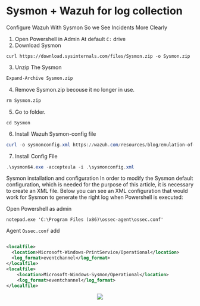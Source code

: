 # Sysmon + Wazuh for log collection
Configure Wazuh With Sysmon So we See Incidents More Clearly

1. Open Powershell in Admin At default ```C:``` drive
2. Download Sysmon
```
curl https://download.sysinternals.com/files/Sysmon.zip -o Sysmon.zip
```
3. Unzip The Sysmon
```ps
Expand-Archive Sysmon.zip
```
4. Remove Sysmon.zip becouse it no longer in use.
```ps
rm Sysmon.zip
```
5. Go to folder.
```
cd Sysmon
```
6. Install Wazuh Sysmon-config file
```ps1
curl -o sysmonconfig.xml https://wazuh.com/resources/blog/emulation-of-attack-techniques-and-detection-with-wazuh/sysmonconfig.xml
```
7. Install Config File 
```ps1
.\sysmon64.exe -accepteula -i .\sysmonconfig.xml
```

Sysmon installation and configuration
In order to modify the Sysmon default configuration, which is needed for the purpose of this article, it is necessary to create an XML file. Below you can see an XML configuration that would work for Sysmon to generate the right log when Powershell is executed:

Open Powershell as admin
```
notepad.exe 'C:\Program Files (x86)\ossec-agent\ossec.conf'
```
Agent ```Ossec.conf``` add 
```xml

<localfile>
  <location>Microsoft-Windows-PrintService/Operational</location>
  <log_format>eventchannel</log_format>
</localfile>
<localfile>
    <location>Microsoft-Windows-Sysmon/Operational</location>
    <log_format>eventchannel</log_format>
</localfile>
```

<div align="center">
<img src="https://github.com/user-attachments/assets/54c7a1e4-dec1-4da7-a101-0cd0042ce711"></img>
</div>
<!--    
### **1️⃣ Modify Sysmon Configuration**
Use the [SwiftOnSecurity Sysmon config](https://github.com/SwiftOnSecurity/sysmon-config) or create your own.
Download:
```powershell
Invoke-WebRequest -Uri "https://raw.githubusercontent.com/SwiftOnSecurity/sysmon-config/master/sysmonconfig-export.xml" -OutFile "sysmon-config.xml"
```
Modify the configuration:
- Add USB-related process monitoring (`rundll32.exe`, `powershell.exe`, `cmd.exe`, etc.):
  ```xml
  <ProcessCreate onmatch="include">
    <Image condition="contains">rundll32.exe</Image>
    <Image condition="contains">powershell.exe</Image>
    <Image condition="contains">cmd.exe</Image>
    <Image condition="contains">printui.exe</Image>
  </ProcessCreate>
  ```
- Enable Event ID `3` for USB network activity tracking:
  ```xml
  <NetworkConnect onmatch="include">
    <Image condition="contains">explorer.exe</Image>
  </NetworkConnect>
  ```
### **2️⃣ Apply Sysmon Configuration**
```powershell
.\sysmon64.exe -c sysmon-config.xml
```
---
## **📌 Step 2: Enable Windows Event Logs for USB & Printer Detection**  
Sysmon does not log USB insertions directly, so we need Windows Event IDs:
- **USB Insertions** → `Event ID 6416` (Audit PNP Device)
- **USB Removals** → `Event ID 2003` (Kernel-PNP)
- **Printer Usage** → `Event ID 307` (PrintService Operational)
### **1️⃣ Enable USB Logging**
Run the following PowerShell commands:
```powershell
auditpol /set /subcategory:"Plug and Play Events" /success:enable /failure:enable
```
### **2️⃣ Enable Printer Logs**
1. Open **Event Viewer** (`eventvwr.msc`).
2. Navigate to:
   ```
   Applications and Services Logs > Microsoft > Windows > PrintService
   ```
3. Right-click **Operational** and select **Enable Log**.
---

## **📌 Optional: Configure Wazuh to Collect USB & Printer Logs**  

### **1️⃣ Edit `ossec.conf` on Wazuh Agent**
Modify **Wazuh Agent Configuration** (`C:\Program Files (x86)\ossec-agent\ossec.conf`) and add:

```xml
<localfile>
  <log_format>eventchannel</log_format>
  <location>Microsoft-Windows-Kernel-PnP/Device Management</location>
</localfile>
```

Restart Wazuh Agent:
```powershell
Restart-Service WazuhSvc
```

---

## **📌 Optional: Add Wazuh Rules for USB & Printer Events**
Edit **Wazuh Rules** on the **Wazuh Manager** (`/var/ossec/ruleset/rules/local_rules.xml`):

### **1️⃣ USB Detection Rules**
```xml
<group name="windows,usb,">
  <rule id="100010" level="7">
    <decoded_as>json</decoded_as>
    <field name="win.system">Microsoft-Windows-Kernel-PnP</field>
    <field name="win.eventdata.DeviceClass">USB</field>
    <description>USB device connected</description>
  </rule>
  
  <rule id="100011" level="7">
    <decoded_as>json</decoded_as>
    <field name="win.system">Microsoft-Windows-Kernel-PnP</field>
    <field name="win.eventdata.DeviceClass">USB</field>
    <description>USB device removed</description>
  </rule>
</group>
```

### **2️⃣ Printer Usage Rules**
```xml
<group name="windows,printer,">
  <rule id="100020" level="5">
    <decoded_as>json</decoded_as>
    <field name="win.system">Microsoft-Windows-PrintService</field>
    <field name="win.eventdata.Param1">Document Printed</field>
    <description>Printer activity detected</description>
  </rule>
</group>
```
```
https://wazuh.com/blog/learn-to-detect-threats-on-windows-by-monitoring-sysmon-events/
```
```
https://wazuh.com/blog/using-wazuh-to-monitor-sysmon-events/
```

---

## Wazuh Server Config To get All Logs

### Enabling archiving

Edit the Wazuh manager configuration file `/var/ossec/etc/ossec.conf` and set the value of the highlighted fields below to yes:
```xml
<ossec_config>
  <global>
    <jsonout_output>yes</jsonout_output>
    <alerts_log>yes</alerts_log>
    <logall>yes</logall>
    <logall_json>yes</logall_json>
   ...
</ossec_config>
```

> Where:
>
> `<logall>` enables or disables archiving of all log messages. When enabled, the Wazuh server stores the logs in a syslog format. The allowed values are yes and no.
>
> `<logall_json>` enables or disables logging of events. When enabled, the Wazuh server stores the events in a JSON format. The allowed values are yes and no.
>
> Depending on the format you desire, you can set one or both values of the highlighted fields to `yes`. However, only the `<logall_json>yes</logall_json>` option allows you to create an index that can be used to visualize the events on the Wazuh dashboard.

Restart the Wazuh manager to apply the configuration changes:
```
systemctl restart wazuh-manager
```
Depending on your chosen format, the file archives.log, archives.json, or both will be created in the /var/ossec/logs/archives/ directory on the Wazuh server.

Wazuh uses a default log rotation policy. It ensures that available disk space is conserved by rotating and compressing logs on a daily, monthly, and yearly basis.
Visualizing the events on the dashboard

Edit the Filebeat configuration file `/etc/filebeat/filebeat.yml` and change the value of archives: enabled from `false` to `true`:
```
archives:
 enabled: true
```
Restart Filebeat to apply the configuration changes:
```
systemctl restart filebeat
```

## Wazuh dashboard

1. Click the upper-left menu icon to open the main menu. Expand Dashboard management and navigate to `Dashboards management` > `Index patterns`. Next, click Create index pattern. Use `wazuh-archives-`* as the index pattern name, and set `timestamp` in the Time field drop-down list.
```
wazuh-archives-`
```

The GIF below shows how to create the index pattern.

![creating-wazuh-archives-index-pattern1](https://github.com/user-attachments/assets/4e973d09-c7bb-4e43-9d68-20cfba91d204)

2. To view the events on the dashboard, click the upper-left menu icon and navigate to Discover. Change the index pattern to wazuh-archives-*.

![view-events-on-dashboard1](https://github.com/user-attachments/assets/2be05096-c428-4e1b-b318-a00848e2fcd5)
